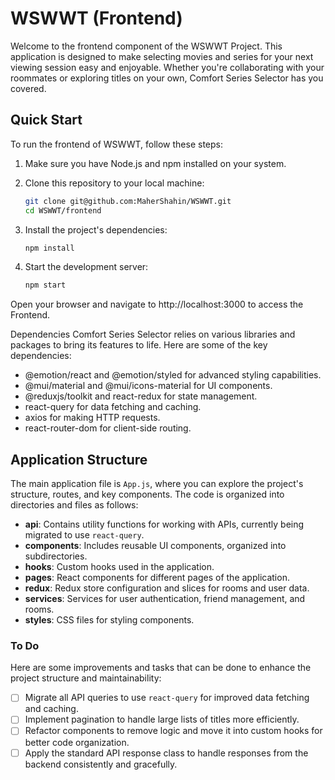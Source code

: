 # WSWWT (Frontend)

Welcome to the frontend component of the WSWWT Project. This application is designed to make selecting movies and series for your next viewing session easy and enjoyable. Whether you're collaborating with your roommates or exploring titles on your own, Comfort Series Selector has you covered.

## Quick Start

To run the frontend of WSWWT, follow these steps:

1. Make sure you have Node.js and npm installed on your system.
2. Clone this repository to your local machine:

   ```bash
   git clone git@github.com:MaherShahin/WSWWT.git
   cd WSWWT/frontend
   ```

3. Install the project's dependencies:

    ```bash
    npm install
    ```

4. Start the development server:

    ```bash
    npm start
    ```

Open your browser and navigate to http://localhost:3000 to access the Frontend.

Dependencies
Comfort Series Selector relies on various libraries and packages to bring its features to life. Here are some of the key dependencies:

- @emotion/react and @emotion/styled for advanced styling capabilities.
- @mui/material and @mui/icons-material for UI components.
- @reduxjs/toolkit and react-redux for state management.
- react-query for data fetching and caching.
- axios for making HTTP requests.
- react-router-dom for client-side routing.

## Application Structure

The main application file is `App.js`, where you can explore the project's structure, routes, and key components. The code is organized into directories and files as follows:

- **api**: Contains utility functions for working with APIs, currently being migrated to use `react-query`.
- **components**: Includes reusable UI components, organized into subdirectories.
- **hooks**: Custom hooks used in the application.
- **pages**: React components for different pages of the application.
- **redux**: Redux store configuration and slices for rooms and user data.
- **services**: Services for user authentication, friend management, and rooms.
- **styles**: CSS files for styling components.

### To Do

Here are some improvements and tasks that can be done to enhance the project structure and maintainability:

- [ ] Migrate all API queries to use `react-query` for improved data fetching and caching.
- [ ] Implement pagination to handle large lists of titles more efficiently.
- [ ] Refactor components to remove logic and move it into custom hooks for better code organization.
- [ ] Apply the standard API response class to handle responses from the backend consistently and gracefully.
